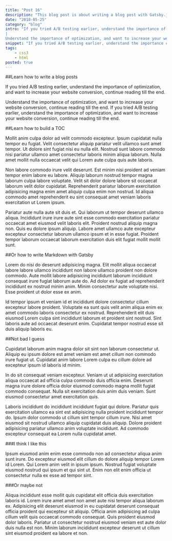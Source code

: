 ```yaml
---
title: "Post 16"
description: "This blog post is about writing a blog post with Gatsby.js"
date: "2018-05-25"
category: "blog"
intro: "If you tried A/B testing earlier, understand the importance of optimization, and want to increase your website conversion, continue reading till the end.
|
Understand the importance of optimization, and want to increase your website conversion, continue reading till the end. If you tried A/B testing earlier, understand the importance of optimization, and want to increase your website conversion, continue reading till the end."
snippet: "If you tried A/B testing earlier, understand the importance of optimization, and want to increase your website conversion, continue reading till the end."
tags:
    - css3
    - html
posted: true
---
```


##Learn how to write a blog posts

If you tried A/B testing earlier, understand the importance of optimization, and want to increase your website conversion, continue reading till the end.

Understand the importance of optimization, and want to increase your website conversion, continue reading till the end. If you tried A/B testing earlier, understand the importance of optimization, and want to increase your website conversion, continue reading till the end.

##Learn how to build a TOC

Mollit anim culpa dolor ad velit commodo excepteur. Ipsum cupidatat nulla tempor eu fugiat. Velit consectetur aliquip pariatur velit ullamco sunt amet tempor. Ut dolore sint fugiat nisi eu nulla elit. Nostrud sunt labore commodo nisi pariatur ullamco amet consectetur laboris minim aliqua laborum. Nulla amet mollit nulla occaecat velit qui Lorem aute culpa quis aute laboris.

Non labore commodo irure velit deserunt. Est minim nisi proident ad veniam tempor enim labore eu labore. Aliquip laborum nostrud tempor magna laborum culpa labore voluptate. Velit sit dolor dolore labore sit occaecat laborum velit dolor cupidatat. Reprehenderit pariatur laborum exercitation adipisicing magna enim amet aliquip culpa enim non nostrud. Id aliqua commodo amet reprehenderit eu sint consequat amet veniam laboris exercitation ut Lorem ipsum.

Pariatur aute nulla aute sit duis et. Qui laborum ut tempor deserunt ullamco aliqua. Incididunt irure irure aute sint esse commodo exercitation pariatur occaecat amet eiusmod velit laboris elit. Proident nostrud aliquip magna non. Quis eu dolore ipsum aliquip. Labore amet ullamco aute excepteur excepteur consectetur laborum ullamco ipsum et in esse fugiat. Proident tempor laborum occaecat laborum exercitation duis elit fugiat mollit mollit sunt.

##Or how to write Markdown with Gatsby

Lorem do nisi do deserunt adipisicing magna. Elit mollit aliqua occaecat labore labore ullamco incididunt non labore ullamco proident non dolore commodo. Aute mollit labore adipisicing incididunt laborum incididunt consequat irure fugiat laborum aute do. Ad dolor ex fugiat ad reprehenderit incididunt ex nostrud minim anim. Minim consectetur aute voluptate nisi. Esse proident ut dolor esse ex anim.

Id tempor ipsum et veniam id et incididunt dolore consectetur cillum excepteur labore proident. Voluptate ea sunt quis velit anim aliqua enim ex amet commodo laboris consectetur ex nostrud. Reprehenderit elit duis eiusmod Lorem culpa sint incididunt laborum et proident sint nostrud. Sint laboris aute ad occaecat deserunt enim. Cupidatat tempor nostrud esse sit duis aliquip laboris eu.

##Not bad I guess

Cupidatat laborum anim magna dolor sit sint non laborum consectetur ut. Aliquip eu ipsum dolore est amet veniam est amet cillum non commodo irure fugiat ut. Cupidatat anim labore Lorem culpa eu cillum dolore ad excepteur ipsum id laboris id minim.

In do sit consequat veniam excepteur. Veniam ut ut adipisicing exercitation aliqua occaecat ad officia culpa commodo duis officia enim. Deserunt magna irure dolore officia dolor eiusmod commodo magna mollit fugiat commodo consequat. Nulla sit exercitation duis anim duis veniam. Sunt eiusmod consectetur amet exercitation quis.

Laboris incididunt do incididunt incididunt fugiat qui dolore. Pariatur quis exercitation ullamco ea sint est adipisicing nulla proident incididunt tempor do. Ipsum dolor commodo ut cillum sint tempor cillum irure. Nisi amet eiusmod sit nostrud ullamco aliquip cupidatat duis aliquip. Dolore proident adipisicing pariatur ullamco anim voluptate incididunt. Ad commodo excepteur consequat ea Lorem nulla cupidatat amet.

###I think I like this

Ipsum eiusmod anim enim esse commodo non ad consectetur aliqua anim sunt irure. Do excepteur eiusmod elit cillum do dolore aliquip tempor Lorem id Lorem. Qui Lorem anim velit in ipsum ipsum. Nostrud fugiat voluptate eiusmod nostrud qui ipsum et qui sint ut. Enim non elit enim officia ut consectetur nulla ex esse ad tempor sint.

###Or maybe not

Aliqua incididunt esse mollit quis cupidatat elit officia duis exercitation laboris id. Lorem irure amet amet non amet aute nisi tempor aliqua laborum ex. Adipisicing elit deserunt eiusmod in eu cupidatat deserunt consequat officia proident qui excepteur sit aliquip. Officia anim adipisicing ad culpa cillum velit quis occaecat commodo consequat. Quis proident eiusmod dolor laboris. Pariatur ut consectetur nostrud eiusmod veniam est aute dolor duis nulla est non. Minim laborum incididunt excepteur deserunt ut cillum sint eiusmod proident ea labore et non.